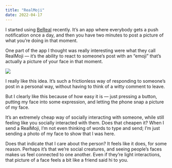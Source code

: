```yaml
---
title: "RealMoji"
date: 2022-04-17
---
```


I started using [BeReal](https://bere.al) recently. It’s an app where everybody gets a push notification once a day, and then you have two minutes to post a picture of what you’re doing in that moment.

One part of the app I thought was really interesting were what they call RealMoji — it’s the ability to react to someone’s post with an “emoji” that’s actually a picture of your face in that moment.

![](/posts/realmoji/image-1.png)

I really like this idea. It’s such a frictionless way of responding to someone’s post in a personal way, without having to think of a witty comment to leave.

But I clearly like this because of how easy it is — just pressing a button, putting my face into some expression, and letting the phone snap a picture of my face.

It’s an extremely cheap way of socially interacting with someone, while still feeling like you socially interacted with them. Does that cheapen it? When I send a RealMoji, I’m not even thinking of words to type and send; I’m just sending a photo of my face to show that I was here.

Does that indicate that I care about the person? It feels like it does, for some reason. Perhaps it’s that we’re social creatures, and seeing people’s faces makes us feel connected to one another. Even if they’re light interactions, that picture of a face feels a bit like a friend said hi to you.
